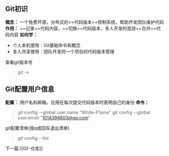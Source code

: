 ## Git初识
**概念：** 一个免费开源，分布式的==代码版本==控制系统，帮助开发团队维护代码
**作用：** ==记录==代码内容。==切换==代码版本，多人开发时高效==合并==代码内容
**如何学：** 
- 个人本机使用：Git基础命令和概念
- 多人共享使用：团队开发同一个项目的代码版本管理

查看git版本号
>git -v

## Git配置用户信息
**配置：** 用户名和邮箱，应用在每次提交代码版本时表明自己的身份
**命令：** 
>git config --global user.name "White-F1ame"
>git config --global user.email "1014394803@qq.com"

git配置清单(按q或回车退出清单)
>git config --list

下一篇:[[02-仓库]]